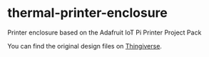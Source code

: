 # thermal-printer-enclosure

Printer enclosure based on the Adafruit IoT Pi Printer Project Pack

You can find the original design files on [Thingiverse](https://www.thingiverse.com/thing:142857).
